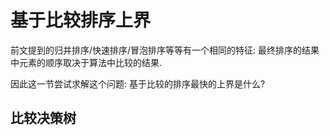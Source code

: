 # 基于比较排序上界

前文提到的归并排序/快速排序/冒泡排序等等有一个相同的特征: 最终排序的结果中元素的顺序取决于算法中比较的结果.

因此这一节尝试求解这个问题: 基于比较的排序最快的上界是什么?

## 比较决策树

